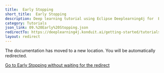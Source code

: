 ```yaml
---
title:  Early Stopping
short_title:  Early Stopping
description: Deep learning tutorial using Eclipse Deeplearning4j for  Early Stopping
category: Tutorials
json_link: 09.%20Early%20Stopping.json
redirectTo: https://deeplearning4j.konduit.ai/getting-started/tutorials/early-stopping
layout: redirect
---
```


The documentation has moved to a new location. You will be automatically redirected.
            
[Go to  Early Stopping without waiting for the redirect](https://deeplearning4j.konduit.ai/getting-started/tutorials/early-stopping)

        